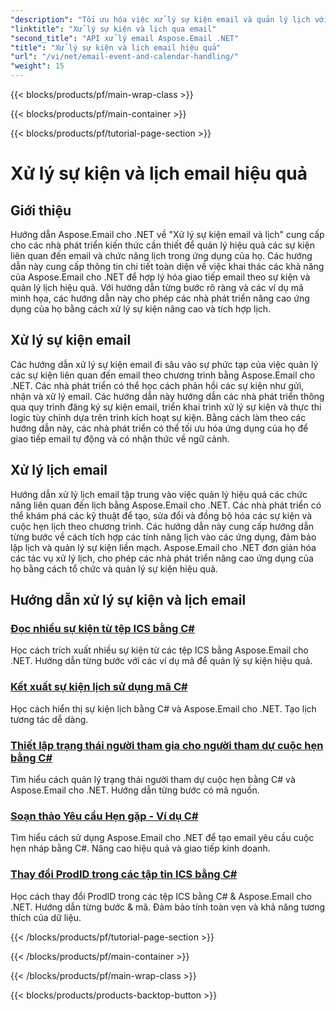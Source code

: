 ```yaml
---
"description": "Tối ưu hóa việc xử lý sự kiện email và quản lý lịch với hướng dẫn Aspose.Email cho .NET. Học cách tự động hóa các sự kiện email và tích hợp liền mạch các chức năng lịch."
"linktitle": "Xử lý sự kiện và lịch qua email"
"second_title": "API xử lý email Aspose.Email .NET"
"title": "Xử lý sự kiện và lịch email hiệu quả"
"url": "/vi/net/email-event-and-calendar-handling/"
"weight": 15
---
```


{{< blocks/products/pf/main-wrap-class >}}

{{< blocks/products/pf/main-container >}}

{{< blocks/products/pf/tutorial-page-section >}}

# Xử lý sự kiện và lịch email hiệu quả


## Giới thiệu

Hướng dẫn Aspose.Email cho .NET về "Xử lý sự kiện email và lịch" cung cấp cho các nhà phát triển kiến thức cần thiết để quản lý hiệu quả các sự kiện liên quan đến email và chức năng lịch trong ứng dụng của họ. Các hướng dẫn này cung cấp thông tin chi tiết toàn diện về việc khai thác các khả năng của Aspose.Email cho .NET để hợp lý hóa giao tiếp email theo sự kiện và quản lý lịch hiệu quả. Với hướng dẫn từng bước rõ ràng và các ví dụ mã minh họa, các hướng dẫn này cho phép các nhà phát triển nâng cao ứng dụng của họ bằng cách xử lý sự kiện nâng cao và tích hợp lịch.

## Xử lý sự kiện email

Các hướng dẫn xử lý sự kiện email đi sâu vào sự phức tạp của việc quản lý các sự kiện liên quan đến email theo chương trình bằng Aspose.Email cho .NET. Các nhà phát triển có thể học cách phản hồi các sự kiện như gửi, nhận và xử lý email. Các hướng dẫn này hướng dẫn các nhà phát triển thông qua quy trình đăng ký sự kiện email, triển khai trình xử lý sự kiện và thực thi logic tùy chỉnh dựa trên trình kích hoạt sự kiện. Bằng cách làm theo các hướng dẫn này, các nhà phát triển có thể tối ưu hóa ứng dụng của họ để giao tiếp email tự động và có nhận thức về ngữ cảnh.

## Xử lý lịch email

Hướng dẫn xử lý lịch email tập trung vào việc quản lý hiệu quả các chức năng liên quan đến lịch bằng Aspose.Email cho .NET. Các nhà phát triển có thể khám phá các kỹ thuật để tạo, sửa đổi và đồng bộ hóa các sự kiện và cuộc hẹn lịch theo chương trình. Các hướng dẫn này cung cấp hướng dẫn từng bước về cách tích hợp các tính năng lịch vào các ứng dụng, đảm bảo lập lịch và quản lý sự kiện liền mạch. Aspose.Email cho .NET đơn giản hóa các tác vụ xử lý lịch, cho phép các nhà phát triển nâng cao ứng dụng của họ bằng cách tổ chức và quản lý sự kiện hiệu quả.

## Hướng dẫn xử lý sự kiện và lịch email

### [Đọc nhiều sự kiện từ tệp ICS bằng C#](./reading-multiple-events-from-ics-files-with-csharp/)
Học cách trích xuất nhiều sự kiện từ các tệp ICS bằng Aspose.Email cho .NET. Hướng dẫn từng bước với các ví dụ mã để quản lý sự kiện hiệu quả.
### [Kết xuất sự kiện lịch sử dụng mã C#](./rendering-calendar-events-using-csharp-code/)
Học cách hiển thị sự kiện lịch bằng C# và Aspose.Email cho .NET. Tạo lịch tương tác dễ dàng.
### [Thiết lập trạng thái người tham gia cho người tham dự cuộc hẹn bằng C#](./setting-participant-status-for-appointment-attendees-with-csharp/)
Tìm hiểu cách quản lý trạng thái người tham dự cuộc hẹn bằng C# và Aspose.Email cho .NET. Hướng dẫn từng bước có mã nguồn.
### [Soạn thảo Yêu cầu Hẹn gặp - Ví dụ C#](./crafting-a-draft-appointment-request-csharp-example/)
Tìm hiểu cách sử dụng Aspose.Email cho .NET để tạo email yêu cầu cuộc hẹn nháp bằng C#. Nâng cao hiệu quả và giao tiếp kinh doanh.
### [Thay đổi ProdID trong các tập tin ICS bằng C#](./altering-prodid-in-ics-files-with-csharp/)
Học cách thay đổi ProdID trong các tệp ICS bằng C# & Aspose.Email cho .NET. Hướng dẫn từng bước & mã. Đảm bảo tính toàn vẹn và khả năng tương thích của dữ liệu. 

{{< /blocks/products/pf/tutorial-page-section >}}

{{< /blocks/products/pf/main-container >}}

{{< /blocks/products/pf/main-wrap-class >}}

{{< blocks/products/products-backtop-button >}}
